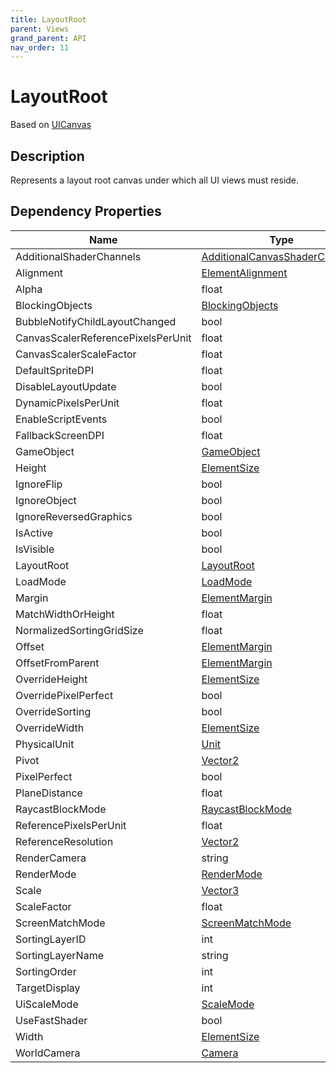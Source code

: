 ```yaml
---
title: LayoutRoot
parent: Views
grand_parent: API
nav_order: 11
---
```


# LayoutRoot

Based on [UICanvas](UICanvas)

## Description

Represents a layout root canvas under which all UI views must reside.

## Dependency Properties

| Name | Type | Description |
| --- | --- | --- |
| AdditionalShaderChannels | [AdditionalCanvasShaderChannels]("http://docs.unity3d.com/ScriptReference/AdditionalCanvasShaderChannels.html") |  |
| Alignment | [ElementAlignment](ElementAlignment) |  |
| Alpha | float |  |
| BlockingObjects | [BlockingObjects]("http://docs.unity3d.com/ScriptReference/BlockingObjects.html") |  |
| BubbleNotifyChildLayoutChanged | bool |  |
| CanvasScalerReferencePixelsPerUnit | float |  |
| CanvasScalerScaleFactor | float |  |
| DefaultSpriteDPI | float |  |
| DisableLayoutUpdate | bool |  |
| DynamicPixelsPerUnit | float |  |
| EnableScriptEvents | bool |  |
| FallbackScreenDPI | float |  |
| GameObject | [GameObject]("http://docs.unity3d.com/ScriptReference/GameObject.html") |  |
| Height | [ElementSize](ElementSize) |  |
| IgnoreFlip | bool |  |
| IgnoreObject | bool |  |
| IgnoreReversedGraphics | bool |  |
| IsActive | bool |  |
| IsVisible | bool |  |
| LayoutRoot | [LayoutRoot](LayoutRoot) |  |
| LoadMode | [LoadMode](LoadMode) |  |
| Margin | [ElementMargin](ElementMargin) |  |
| MatchWidthOrHeight | float |  |
| NormalizedSortingGridSize | float |  |
| Offset | [ElementMargin](ElementMargin) |  |
| OffsetFromParent | [ElementMargin](ElementMargin) |  |
| OverrideHeight | [ElementSize](ElementSize) |  |
| OverridePixelPerfect | bool |  |
| OverrideSorting | bool |  |
| OverrideWidth | [ElementSize](ElementSize) |  |
| PhysicalUnit | [Unit]("http://docs.unity3d.com/ScriptReference/Unit.html") |  |
| Pivot | [Vector2]("http://docs.unity3d.com/ScriptReference/Vector2.html") |  |
| PixelPerfect | bool |  |
| PlaneDistance | float |  |
| RaycastBlockMode | [RaycastBlockMode](RaycastBlockMode) |  |
| ReferencePixelsPerUnit | float |  |
| ReferenceResolution | [Vector2]("http://docs.unity3d.com/ScriptReference/Vector2.html") |  |
| RenderCamera | string |  |
| RenderMode | [RenderMode]("http://docs.unity3d.com/ScriptReference/RenderMode.html") |  |
| Scale | [Vector3]("http://docs.unity3d.com/ScriptReference/Vector3.html") |  |
| ScaleFactor | float |  |
| ScreenMatchMode | [ScreenMatchMode]("http://docs.unity3d.com/ScriptReference/ScreenMatchMode.html") |  |
| SortingLayerID | int |  |
| SortingLayerName | string |  |
| SortingOrder | int |  |
| TargetDisplay | int |  |
| UiScaleMode | [ScaleMode]("http://docs.unity3d.com/ScriptReference/ScaleMode.html") |  |
| UseFastShader | bool |  |
| Width | [ElementSize](ElementSize) |  |
| WorldCamera | [Camera]("http://docs.unity3d.com/ScriptReference/Camera.html") |  |
